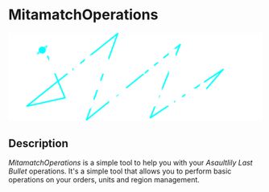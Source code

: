 # MitamatchOperations

![MitamatchOperations](https://raw.githubusercontent.com/LoliGothick/MitamatchOperations/main/MitamatichOperations/Assets/Images/MO_DARK.png)

## Description

_MitamatchOperations_ is a simple tool to help you with your _Asaultlily Last Bullet_ operations.
It's a simple tool that allows you to perform basic operations on your orders, units and region management.
